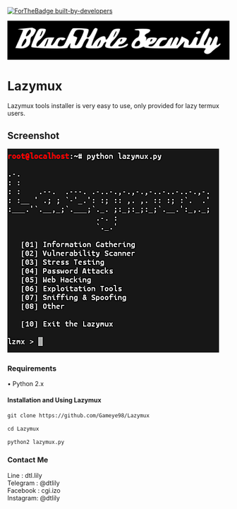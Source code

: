 [![ForTheBadge built-by-developers](http://ForTheBadge.com/images/badges/built-by-developers.svg)](https://github.com/Cvar1984)  

![BlackHole Security](core/gitbhs.svg)

# Lazymux
Lazymux tools installer is very easy to use, only provided for lazy termux users.

## Screenshot
<img src="core/lazymux.png">

### Requirements
• Python 2.x

#### Installation and Using Lazymux
```
git clone https://github.com/Gameye98/Lazymux
```
```
cd Lazymux
```
```
python2 lazymux.py
```

### Contact Me
Line     : dtl.lily  
Telegram : @dtlily  
Facebook : cgi.izo  
Instagram: @dtlily  
